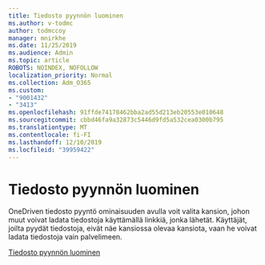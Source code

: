```yaml
---
title: Tiedosto pyynnön luominen
ms.author: v-todmc
author: todmccoy
manager: mnirkhe
ms.date: 11/25/2019
ms.audience: Admin
ms.topic: article
ROBOTS: NOINDEX, NOFOLLOW
localization_priority: Normal
ms.collection: Adm_O365
ms.custom:
- "9001432"
- "3413"
ms.openlocfilehash: 91ffde74178462bba2ad55d213eb20553e010648
ms.sourcegitcommit: cbbd46fa9a32873c5446d9fd5a532cea0300b795
ms.translationtype: MT
ms.contentlocale: fi-FI
ms.lasthandoff: 12/10/2019
ms.locfileid: "39959422"
---
```

# <a name="how-to-create-a-file-request"></a>Tiedosto pyynnön luominen

OneDriven tiedosto pyyntö ominaisuuden avulla voit valita kansion, johon muut voivat ladata tiedostoja käyttämällä linkkiä, jonka lähetät. Käyttäjät, joilta pyydät tiedostoja, eivät näe kansiossa olevaa kansiota, vaan he voivat ladata tiedostoja vain palvelimeen.

[Tiedosto pyynnön luominen](https://support.office.com/article/create-a-file-request-f54aa7f8-2589-4421-b351-d415fc3b83af)